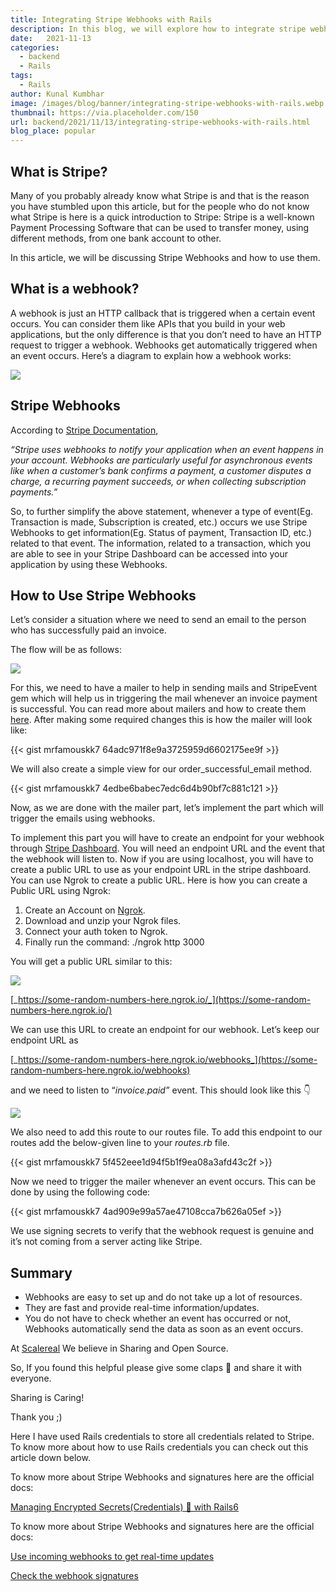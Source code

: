 ```yaml
---
title: Integrating Stripe Webhooks with Rails
description: In this blog, we will explore how to integrate stripe webhooks with rails.
date:   2021-11-13
categories:
  - backend
  - Rails
tags:
  - Rails
author: Kunal Kumbhar
image: /images/blog/banner/integrating-stripe-webhooks-with-rails.webp
thumbnail: https://via.placeholder.com/150
url: backend/2021/11/13/integrating-stripe-webhooks-with-rails.html
blog_place: popular
---
```


What is Stripe?
----------------

Many of you probably already know what Stripe is and that is the reason you have stumbled upon this article, but for the people who do not know what Stripe is here is a quick introduction to Stripe: Stripe is a well-known Payment Processing Software that can be used to transfer money, using different methods, from one bank account to other.

In this article, we will be discussing Stripe Webhooks and how to use them.

What is a webhook?
----------------

A webhook is just an HTTP callback that is triggered when a certain event occurs. You can consider them like APIs that you build in your web applications, but the only difference is that you don’t need to have an HTTP request to trigger a webhook. Webhooks get automatically triggered when an event occurs. Here’s a diagram to explain how a webhook works:

![](https://miro.medium.com/max/1400/1\*\_PoOFECaM8knZIch7uXDpw.png)

Stripe Webhooks
----------------

According to [Stripe Documentation](https://stripe.com/docs/webhooks),

_“Stripe uses webhooks to notify your application when an event happens in your account. Webhooks are particularly useful for asynchronous events like when a customer’s bank confirms a payment, a customer disputes a charge, a recurring payment succeeds, or when collecting subscription payments.”_

So, to further simplify the above statement, whenever a type of event(Eg. Transaction is made, Subscription is created, etc.) occurs we use Stripe Webhooks to get information(Eg. Status of payment, Transaction ID, etc.) related to that event. The information, related to a transaction, which you are able to see in your Stripe Dashboard can be accessed into your application by using these Webhooks.

How to Use Stripe Webhooks
--------------------------

Let’s consider a situation where we need to send an email to the person who has successfully paid an invoice.

The flow will be as follows:

![](https://miro.medium.com/max/1400/1\*FrJOAaeZ4InUTv-r6VxCRA.png)

For this, we need to have a mailer to help in sending mails and StripeEvent gem which will help us in triggering the mail whenever an invoice payment is successful. You can read more about mailers and how to create them [here](https://guides.rubyonrails.org/action_mailer_basics.html). After making some required changes this is how the mailer will look like:

{{< gist mrfamouskk7 64adc971f8e9a3725959d6602175ee9f >}}

We will also create a simple view for our order\_successful\_email method.

{{< gist mrfamouskk7 4edbe6babec7edc6d4b90bf7c881c121 >}}


Now, as we are done with the mailer part, let’s implement the part which will trigger the emails using webhooks.

To implement this part you will have to create an endpoint for your webhook through [Stripe Dashboard](https://dashboard.stripe.com/test/webhooks). You will need an endpoint URL and the event that the webhook will listen to. Now if you are using localhost, you will have to create a public URL to use as your endpoint URL in the stripe dashboard. You can use Ngrok to create a public URL. Here is how you can create a Public URL using Ngrok:

1.  Create an Account on [Ngrok](https://ngrok.com/).
2.  Download and unzip your Ngrok files.
3.  Connect your auth token to Ngrok.
4.  Finally run the command: ./ngrok http 3000

You will get a public URL similar to this:

![](https://miro.medium.com/max/1400/1\*mnZ6BCSxH3fI2J8HIAERIQ.png)

[_https://some-random-numbers-here.ngrok.io/_](https://some-random-numbers-here.ngrok.io/)

We can use this URL to create an endpoint for our webhook. Let’s keep our endpoint URL as

[_https://some-random-numbers-here.ngrok.io/webhooks_](https://some-random-numbers-here.ngrok.io/webhooks)

and we need to listen to “_invoice.paid”_ event. This should look like this 👇

![](https://miro.medium.com/max/1400/1\*vy6cPsD4z3bI2HM76usYCw.png)

We also need to add this route to our routes file. To add this endpoint to our routes add the below-given line to your _routes.rb_ file.

{{< gist mrfamouskk7 5f452eee1d94f5b1f9ea08a3afd43c2f >}}

Now we need to trigger the mailer whenever an event occurs. This can be done by using the following code:

{{< gist mrfamouskk7 4ad909e99a57ae47108cca7b626a05ef >}}

We use signing secrets to verify that the webhook request is genuine and it’s not coming from a server acting like Stripe.

Summary
-------

*   Webhooks are easy to set up and do not take up a lot of resources.
*   They are fast and provide real-time information/updates.
*   You do not have to check whether an event has occurred or not, Webhooks automatically send the data as soon as an event occurs.

At [Scalereal](https://scalereal.com/) We believe in Sharing and Open Source.

So, If you found this helpful please give some claps 👏 and share it with everyone.

Sharing is Caring!

Thank you ;)

Here I have used Rails credentials to store all credentials related to Stripe. To know more about how to use Rails credentials you can check out this article down below.


To know more about Stripe Webhooks and signatures here are the official docs:

[Managing Encrypted Secrets(Credentials) 🔐 with Rails6](https://medium.com/scalereal/managing-encrypted-secrets-credentials-with-rails6-7bb31ca65e02)

To know more about Stripe Webhooks and signatures here are the official docs:

[Use incoming webhooks to get real-time updates](https://stripe.com/docs/webhooks#signatures)

[Check the webhook signatures](https://stripe.com/docs/webhooks/signatures)

